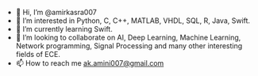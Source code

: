 - 👋 Hi, I’m @amirkasra007
- 👀 I’m interested in Python, C, C++, MATLAB, VHDL, SQL, R, Java, Swift.
- 🌱 I’m currently learning Swift.
- 💞️ I’m looking to collaborate on AI, Deep Learning, Machine Learning, Network programming, Signal Processing and many other interesting fields of ECE.
- 📫 How to reach me ak.amini007@gmail.com

<!---
amirkasra007/amirkasra007 is a ✨ special ✨ repository because its `README.md` (this file) appears on your GitHub profile.
You can click the Preview link to take a look at your changes.
--->
